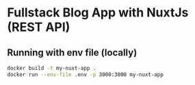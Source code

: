 # Fullstack Blog App with NuxtJs (REST API)

## Running with env file (locally)
```bash
docker build -t my-nuxt-app .
docker run --env-file .env -p 3000:3000 my-nuxt-app
```